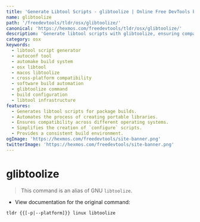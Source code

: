 ```yaml
---
title: 'Generate Libtool Scripts - glibtoolize | Online Free DevTools by Hexmos'
name: glibtoolize
path: '/freedevtools/tldr/osx/glibtoolize/'
canonical: 'https://hexmos.com/freedevtools/tldr/osx/glibtoolize/'
description: 'Generate libtool scripts with glibtoolize, ensuring compatibility and portability across different systems. Automate the build process. Free online tool, no registration required.'
category: osx
keywords:
  - libtool script generator
  - autoconf tool
  - automake build system
  - osx libtool
  - macos libtoolize
  - cross-platform compatibility
  - software build automation
  - glibtoolize command
  - build configuration
  - libtool infrastructure
features:
  - Generates libtool scripts for package builds.
  - Automates the process of creating portable libraries.
  - Ensures compatibility across different operating systems.
  - Simplifies the creation of `configure` scripts.
  - Provides a consistent build environment.
ogImage: 'https://hexmos.com/freedevtools/site-banner.png'
twitterImage: 'https://hexmos.com/freedevtools/site-banner.png'
---
```


# glibtoolize

> This command is an alias of GNU `libtoolize`.

- View documentation for the original command:

`tldr {{[-p|--platform]}} linux libtoolize`
